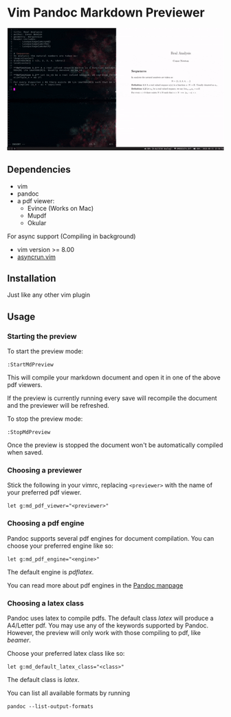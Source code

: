 # Vim Pandoc Markdown Previewer

![alt text](./preview.gif "Preview")

## Dependencies

* vim
* pandoc
* a pdf viewer:
    * Evince (Works on Mac)
    * Mupdf
    * Okular

For async support (Compiling in background)

* vim version >= 8.00
* [asyncrun.vim](https://github.com/skywind3000/asyncrun.vim)

## Installation

Just like any other vim plugin

## Usage

### Starting the preview

To start the preview mode:
```
:StartMdPreview
```
This will compile your markdown document and open it in one of the above pdf viewers.

If the preview is currently running every save will recompile the document and the previewer will
be refreshed.

To stop the preview mode:
```
:StopMdPreview
```

Once the preview is stopped the document won't be automatically compiled when saved.


### Choosing a previewer

Stick the following in your vimrc, replacing `<previewer>` with the name of your preferred pdf viewer.

```
let g:md_pdf_viewer="<previewer>"
```

### Choosing a pdf engine

Pandoc supports several pdf engines for document compilation. You can choose your preferred engine
like so:

```
let g:md_pdf_engine="<engine>"
```

The default engine is _pdflatex_.

You can read more about pdf engines in the [Pandoc
manpage](https://manpages.debian.org/testing/pandoc/pandoc.1.en.html)

### Choosing a latex class

Pandoc uses latex to compile pdfs. The default class _latex_ will produce a A4/Letter pdf. You may
use any of the keywords supported by Pandoc. However, the preview will only work with those
compiling to pdf, like _beamer_.

Choose your preferred latex class like so:

```
let g:md_default_latex_class="<class>"
```

The default class is _latex_.

You can list all available formats by running 
```
pandoc --list-output-formats
```
